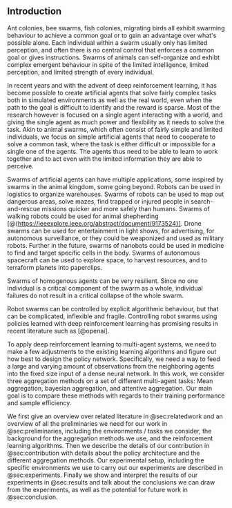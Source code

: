 ## Introduction

Ant colonies, bee swarms, fish colonies, migrating birds all exhibit swarming
behaviour to achieve a common goal or to gain an advantage over what's possible
alone. Each individual within a swarm usually only has limited perception, and
often there is no central control that enforces a common goal or gives
instructions. Swarms of animals can self-organize and exhibt complex emergent
behaviour in spite of the limited intelligence, limited perception, and limited
strength of every individual.

In recent years and with the advent of deep reinforcement learning, it has
become possible to create artificial agents that solve fairly complex tasks both
in simulated environments as well as the real world, even when the path to the
goal is difficult to identify and the reward is sparse. Most of the research
however is focused on a single agent interacting with a world, and giving the
single agent as much power and flexibility as it needs to solve the task. Akin
to animal swarms, which often consist of fairly simple and limited individuals,
we focus on simple artificial agents that need to cooperate to solve a common
task, where the task is either difficult or impossible for a single one of the
agents. The agents thus need to be able to learn to work together and to act
even with the limited information they are able to perceive.

Swarms of artificial agents can have multiple applications, some inspired by
swarms in the animal kingdom, some going beyond. Robots can be used in logistics
to organize warehouses. Swarms of robots can be used to map out dangerous areas,
solve mazes, find trapped or injured people in search-and-rescue missions
quicker and more safely than humans. Swarms of walking robots could be used for
animal shepherding [@{https://ieeexplore.ieee.org/abstract/document/9173524}].
Drone swarms can be used for entertainment in light shows, for advertising, for
autonomous surveillance, or they could be weaponized and used as military
robots. Further in the future, swarms of nanobots could be used in medicine to
find and target specific cells in the body. Swarms of autonomous spacecraft can
be used to explore space, to harvest resources, and to terraform planets into
paperclips.

Swarms of homogenous agents can be very resilient. Since no one individual is a
critical component of the swarm as a whole, individual failures do not result in
a critical collapse of the whole swarm.

Robot swarms can be controlled by explicit algorithmic behaviour, but that can
be complicated, inflexible and fragile. Controlling robot swarms using policies
learned with deep reinforcement learning has promising results in recent
literature such as [@openai].

To apply deep reinforcement learning to multi-agent systems, we need to make a
few adjustments to the existing learning algorithms and figure out how best to
design the policy network. Specifically, we need a way to feed a large and
varying amount of observations from the neighboring agents into the fixed size
input of a dense neural network. In this work, we consider three aggregation
methods on a set of different multi-agent tasks: Mean aggregation, bayesian
aggregation, and attentive aggregation. Our main goal is to compare these
methods with regards to their training performance and sample efficiency.

We first give an overview over related literature in @sec:relatedwork and an
overview of all the preliminaries we need for our work in @sec:preliminaries,
including the environments / tasks we consider, the background for the
aggregation methods we use, and the reinforcement learning algorithms. Then we
describe the details of our contribution in @sec:contribution with details about
the policy architecture and the different aggregation methods. Our experimental
setup, including the specific environments we use to carry out our experiments
are described in @sec:experiments. Finally we show and interpret the results of
our experiments in @sec:results and talk about the conclusions we can draw from
the experiments, as well as the potential for future work in @sec:conclusion.
